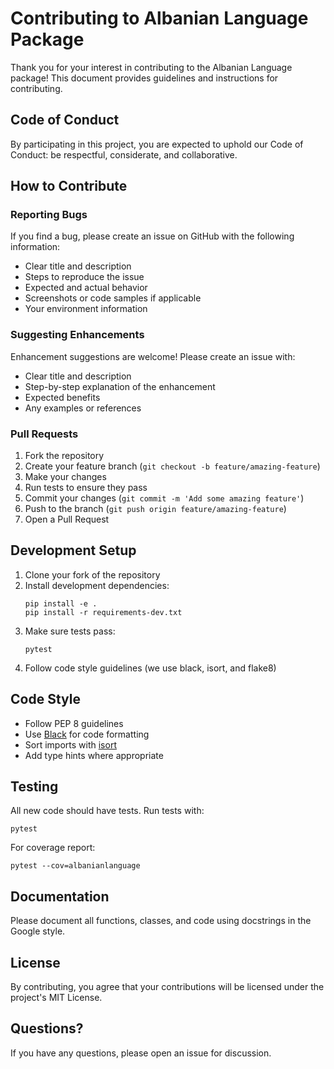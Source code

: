 # Contributing to Albanian Language Package

Thank you for your interest in contributing to the Albanian Language package! This document provides guidelines and instructions for contributing.

## Code of Conduct

By participating in this project, you are expected to uphold our Code of Conduct: be respectful, considerate, and collaborative.

## How to Contribute

### Reporting Bugs

If you find a bug, please create an issue on GitHub with the following information:
- Clear title and description
- Steps to reproduce the issue
- Expected and actual behavior
- Screenshots or code samples if applicable
- Your environment information

### Suggesting Enhancements

Enhancement suggestions are welcome! Please create an issue with:
- Clear title and description
- Step-by-step explanation of the enhancement
- Expected benefits
- Any examples or references

### Pull Requests

1. Fork the repository
2. Create your feature branch (`git checkout -b feature/amazing-feature`)
3. Make your changes
4. Run tests to ensure they pass
5. Commit your changes (`git commit -m 'Add some amazing feature'`)
6. Push to the branch (`git push origin feature/amazing-feature`)
7. Open a Pull Request

## Development Setup

1. Clone your fork of the repository
2. Install development dependencies:
   ```
   pip install -e .
   pip install -r requirements-dev.txt
   ```
3. Make sure tests pass:
   ```
   pytest
   ```
4. Follow code style guidelines (we use black, isort, and flake8)

## Code Style

- Follow PEP 8 guidelines
- Use [Black](https://black.readthedocs.io/) for code formatting
- Sort imports with [isort](https://pycqa.github.io/isort/)
- Add type hints where appropriate

## Testing

All new code should have tests. Run tests with:

```
pytest
```

For coverage report:

```
pytest --cov=albanianlanguage
```

## Documentation

Please document all functions, classes, and code using docstrings in the Google style.

## License

By contributing, you agree that your contributions will be licensed under the project's MIT License.

## Questions?

If you have any questions, please open an issue for discussion. 